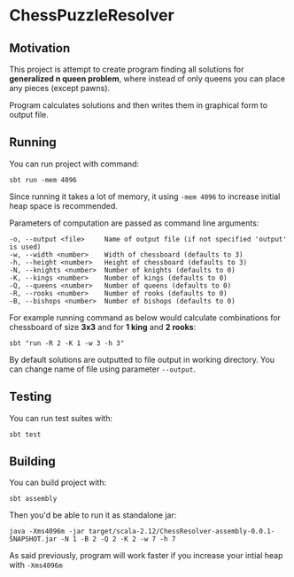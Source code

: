 # ChessPuzzleResolver

## Motivation 

This project is attempt to create program finding all solutions for  **generalized n queen problem**,
where instead of only queens you can place any pieces (except pawns).

Program calculates solutions and then writes them in graphical form to output file.

## Running

You can run project with command:

    sbt run -mem 4096

Since running it takes a lot of memory, it using `-mem 4096` to increase
initial heap space is recommended.

Parameters of computation are passed as command line arguments:

    -o, --output <file>     Name of output file (if not specified 'output' is used)
    -w, --width <number>    Width of chessboard (defaults to 3)
    -h, --height <number>   Height of chessboard (defaults to 3)
    -N, --knights <number>  Number of knights (defaults to 0)
    -K, --kings <number>    Number of kings (defaults to 0)
    -Q, --queens <number>   Number of queens (defaults to 0)
    -R, --rooks <number>    Number of rooks (defaults to 0)
    -B, --bishops <number>  Number of bishops (defaults to 0)
    
For example running command as below would calculate combinations for chessboard of size **3x3** and for **1 king** and **2 rooks**:

    sbt "run -R 2 -K 1 -w 3 -h 3"
    
By default solutions are outputted to file output in working directory. You can change name of file using parameter `--output`. 

## Testing
You can run test suites with:

    sbt test
    
## Building
You can build project with:

    sbt assembly

Then you'd be able to run it as standalone jar:

    java -Xms4096m -jar target/scala-2.12/ChessResolver-assembly-0.0.1-SNAPSHOT.jar -N 1 -B 2 -Q 2 -K 2 -w 7 -h 7

As said previously, program will work faster if you increase your intial heap with `-Xms4096m`

